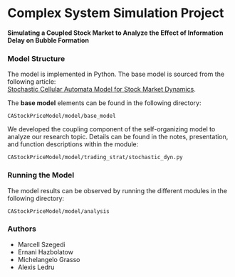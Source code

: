 # **Complex System Simulation Project**  
**Simulating a Coupled Stock Market to Analyze the Effect of Information Delay on Bubble Formation**  

### **Model Structure**  

The model is implemented in Python. The base model is sourced from the following article:  
[Stochastic Cellular Automata Model for Stock Market Dynamics](https://www.researchgate.net/publication/8537791_Stochastic_Cellular_Automata_Model_for_Stock_Market_Dynamics).  

The **base model** elements can be found in the following directory:  
```
CAStockPriceModel/model/base_model
```  

We developed the coupling component of the self-organizing model to analyze our research topic. Details can be found in the notes, presentation, and function descriptions within the module:  
```
CAStockPriceModel/model/trading_strat/stochastic_dyn.py
```  

### **Running the Model**  

The model results can be observed by running the different modules in the following directory:  
```
CAStockPriceModel/model/analysis
```  

### **Authors**  

- Marcell Szegedi  
- Ernani Hazbolatow  
- Michelangelo Grasso  
- Alexis Ledru  
